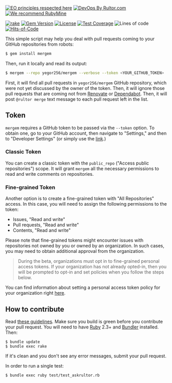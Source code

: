 [![EO principles respected here](https://www.elegantobjects.org/badge.svg)](https://www.elegantobjects.org)
[![DevOps By Rultor.com](http://www.rultor.com/b/yegor256/mergem)](http://www.rultor.com/p/yegor256/mergem)
[![We recommend RubyMine](https://www.elegantobjects.org/rubymine.svg)](https://www.jetbrains.com/ruby/)

[![rake](https://github.com/yegor256/mergem/actions/workflows/rake.yml/badge.svg)](https://github.com/yegor256/mergem/actions/workflows/rake.yml)
[![Gem Version](https://badge.fury.io/rb/mergem.svg)](http://badge.fury.io/rb/mergem)
[![License](https://img.shields.io/badge/license-MIT-green.svg)](https://github.com/yegor256/mergem/blob/master/LICENSE.txt)
[![Test Coverage](https://img.shields.io/codecov/c/github/yegor256/mergem.svg)](https://codecov.io/github/yegor256/mergem?branch=master)
![Lines of code](https://img.shields.io/tokei/lines/github/yegor256/mergem)
[![Hits-of-Code](https://hitsofcode.com/github/yegor256/mergem)](https://hitsofcode.com/view/github/yegor256/mergem)

This simple script may help you deal with pull requests
coming to your GitHub repositories from robots:

```bash
$ gem install mergem
```

Then, run it locally and read its output:

```bash
$ mergem --repo yegor256/mergem --verbose --token <YOUR_GITHUB_TOKEN>
```

First, it will find all pull requests in `yegor256/mergem` GitHub repository,
which were not yet discussed by the owner of the token. Then, it will ignore
those pull requests that are coming not
from [Renovate](https://github.com/apps/renovate)
or [Dependabot](https://github.com/dependabot). Then, it will
post `@rultor merge` text message to each pull request left in the list.

## Token

`mergem` requires a GitHub token to be passed via the `--token` option. To
obtain one, go to your GitHub account, then navigate to "Settings," and then
to "Developer Settings" (or simply use
the [link](https://github.com/settings/tokens).)

### Classic Token

You can create a classic token with the `public_repo` ("Access public
repositories") scope. It will grant `mergem` all the necessary permissions to
read and write comments on repositories.

### Fine-grained Token

Another option is to create a fine-grained token with "All Repositories" access.
In this case, you will need to assign the following permissions to the token:

* Issues, "Read and write"
* Pull requests, "Read and write"
* Contents, "Read and write"

Please note that fine-grained tokens might encounter issues with repositories
not owned by you or owned by an organization. In such cases, you may need to
obtain additional approval from the organization.

> During the beta, organizations must opt in to fine-grained personal access
> tokens. If your organization has not already opted-in, then you will be
> prompted
> to opt-in and set policies when you follow the steps below.

You can find information about setting a personal access token policy for your
organization
right [here](https://docs.github.com/en/organizations/managing-programmatic-access-to-your-organization/setting-a-personal-access-token-policy-for-your-organization).

## How to contribute

Read [these guidelines](https://www.yegor256.com/2014/04/15/github-guidelines.html).
Make sure you build is green before you contribute your pull request. You will
need to have [Ruby](https://www.ruby-lang.org/en/) 2.3+
and [Bundler](https://bundler.io/) installed. Then:

```
$ bundle update
$ bundle exec rake
```

If it's clean and you don't see any error messages, submit your pull request.

In order to run a single test:

```
$ bundle exec ruby test/test_askrultor.rb
```
